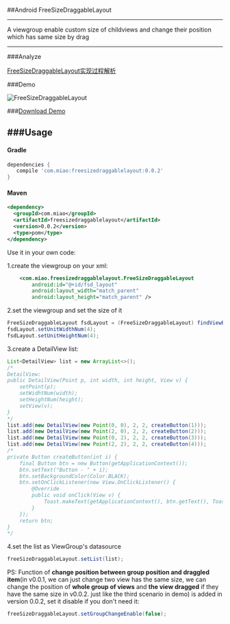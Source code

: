 ##Android FreeSizeDraggableLayout

-----

A viewgroup enable custom size of childviews and change their position which has same size by drag

---
###Analyze


[FreeSizeDraggableLayout实现过程解析](http://alivebao.github.io/2016/04/16/FreeSizeDraggableLayout/)


###Demo


![FreeSizeDraggableLayout](http://7xsv7c.com2.z0.glb.clouddn.com/freeseizedraggablelayout_demo_compress_0.2.gif)


###[Download Demo](http://7xsv7c.com2.z0.glb.clouddn.com/freeseizedraggablelayout_demo_0.2.apk)


###Usage
----

#### Gradle

```groovy
dependencies {
   compile 'com.miao:freesizedraggablelayout:0.0.2'
}
```

#### Maven 

```xml
<dependency>
  <groupId>com.miao</groupId>
  <artifactId>freesizedraggablelayout</artifactId>
  <version>0.0.2</version>
  <type>pom</type>
</dependency>
```

Use it in your own code:

1.create the viewgroup on your xml:
```xml
	<com.miao.freesizedraggablelayout.FreeSizeDraggableLayout
        android:id="@+id/fsd_layout"
        android:layout_width="match_parent"
        android:layout_height="match_parent" />
```	
2.set the viewgroup and set the size of it
```java
FreeSizeDraggableLayout fsdLayout = (FreeSizeDraggableLayout) findViewById(R.id.fsd_layout);
fsdLayout.setUnitWidthNum(4);
fsdLayout.setUnitHeightNum(4);
```
3.create a DetailView list:
```java
List<DetailView> list = new ArrayList<>();
/*
DetailView:
public DetailView(Point p, int width, int height, View v) {
    setPoint(p);
    setWidhtNum(width);
    setHeightNum(height);
    setView(v);
}
*/
list.add(new DetailView(new Point(0, 0), 2, 2, createButton(1)));
list.add(new DetailView(new Point(2, 0), 2, 2, createButton(2)));
list.add(new DetailView(new Point(0, 2), 2, 2, createButton(3)));
list.add(new DetailView(new Point(2, 2), 2, 2, createButton(4)));
/*
private Button createButton(int i) {
    final Button btn = new Button(getApplicationContext());
    btn.setText("Button - " + i);
    btn.setBackgroundColor(Color.BLACK);
    btn.setOnClickListener(new View.OnClickListener() {
        @Override
        public void onClick(View v) {
            Toast.makeText(getApplicationContext(), btn.getText(), Toast.LENGTH_SHORT).show();
        }
    });
    return btn;
}
*/
```
4.set the list as ViewGroup's datasource
```java
freeSizeDraggableLayout.setList(list);
```

PS: Function of **change position between group position and draggled item**(in v0.0.1, we can just change two view has the same size, we can change the position of **whole group of views** and **the view dragged** if they have the same size in v0.0.2. just like the third scenario in demo) is added in version 0.0.2, set it disable if you don't need it:
```java
freeSizeDraggableLayout.setGroupChangeEnable(false);
```